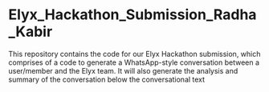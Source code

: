 # Elyx_Hackathon_Submission_Radha_Kabir
This repository contains the code for our Elyx Hackathon submission, which comprises of a code to generate a WhatsApp-style conversation between a user/member and the Elyx team. It will also generate the analysis and summary of the conversation below the conversational text
